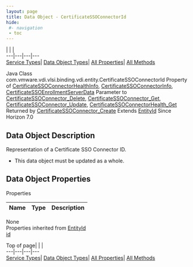 ```yaml
---
layout: page
title: Data Object - CertificateSSOConnectorId
hide:
 #- navigation
 - toc
---
```


  
| | |   
---|---|---|---  
[Service Types](index-mo_types.md)| [Data Object Types](index-do_types.md)| [All Properties](index-properties.md)| [All Methods](index-methods.md)  
  



Java Class
    com.vmware.vdi.vlsi.binding.vdi.entity.CertificateSSOConnectorId
Property of
     [CertificateSSOConnectorHealthInfo](vdi.health.CertificateSSOConnectorHealth.CertificateSSOConnectorHealthInfo.md#field_detail), [CertificateSSOConnectorInfo](vdi.infrastructure.CertificateSSOConnector.CertificateSSOConnectorInfo.md#field_detail), [CertificateSSOEnrollmentServerData](vdi.infrastructure.CertificateSSOEnrollmentServer.CertificateSSOEnrollmentServerData.md#field_detail)
Parameter to
     [CertificateSSOConnector_Delete](vdi.infrastructure.CertificateSSOConnector.md#delete), [CertificateSSOConnector_Get](vdi.infrastructure.CertificateSSOConnector.md#get), [CertificateSSOConnector_Update](vdi.infrastructure.CertificateSSOConnector.md#update), [CertificateSSOConnectorHealth_Get](vdi.health.CertificateSSOConnectorHealth.md#get)
Returned by
     [CertificateSSOConnector_Create](vdi.infrastructure.CertificateSSOConnector.md#create)
Extends
     [EntityId](vdi.EntityId.md)
Since 
    Horizon 7.0

## Data Object Description 

Representation of a Certificate SSO Connector ID. 

  * This data object must be updated as a whole.



## Data Object Properties

Properties

Name |  Type |  Description   
---|---|---  
None  
Properties inherited from [EntityId](vdi.EntityId.md)  
[id](vdi.EntityId.md#id)  
  
  
Top of page| | |   
---|---|---|---  
[Service Types](index-mo_types.md)| [Data Object Types](index-do_types.md)| [All Properties](index-properties.md)| [All Methods](index-methods.md)  
  
  

